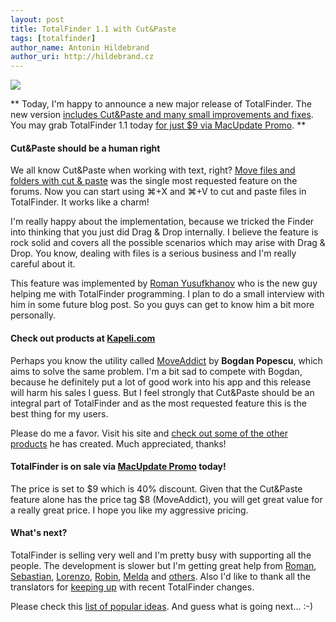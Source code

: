 ```yaml
---
layout: post
title: TotalFinder 1.1 with Cut&Paste
tags: [totalfinder]
author_name: Antonin Hildebrand
author_uri: http://hildebrand.cz
---
```


<img src="{{site.url}}/base/img/totalfinder-icon.png" class="intro-icon"/>

** Today, I'm happy to announce a new major release of TotalFinder. The new version [includes Cut&Paste and many small improvements and fixes](http://totalfinder.binaryage.com/changes). You may grab TotalFinder 1.1 today [for just $9 via MacUpdate Promo](http://mupromo.com/TotalFinder). **

#### Cut&Paste should be a human right

We all know Cut&Paste when working with text, right? [Move files and folders with cut & paste](http://getsatisfaction.com/binaryage/topics/move_files_and_folders_with_cut_past) was the single most requested feature on the forums.  Now you can start using  ⌘+X and  ⌘+V to cut and paste files in TotalFinder. It works like a charm!

I'm really happy about the implementation, because we tricked the Finder into thinking that you just did Drag & Drop internally. I believe the feature is rock solid and covers all the possible scenarios which may arise with Drag & Drop. You know, dealing with files is a serious business and I'm really careful about it.

This feature was implemented by [Roman Yusufkhanov](https://github.com/akahan) who is the new guy helping me with TotalFinder programming. I plan to do a small interview with him in some future blog post. So you guys can get to know him a bit more personally.

#### Check out products at [Kapeli.com](http://kapeli.com)

Perhaps you know the utility called [MoveAddict](http://kapeli.com) by **Bogdan Popescu**, which aims to solve the same problem. I'm a bit sad to compete with Bogdan, because he definitely put a lot of good work into his app and this release will harm his sales I guess. But I feel strongly that Cut&Paste should be an integral part of TotalFinder and as the most requested feature this is the best thing for my users.

Please do me a favor. Visit his site and [check out some of the other products](http://kapeli.com/switche) he has created. Much appreciated, thanks!

#### TotalFinder is on sale via [MacUpdate Promo](http://mupromo.com) today!

The price is set to $9 which is 40% discount. Given that the Cut&Paste feature alone has the price tag $8 (MoveAddict), you will get great value for a really great price. I hope you like my aggressive pricing.

#### What's next?

TotalFinder is selling very well and I'm pretty busy with supporting all the people. The development is slower but I'm getting great help from [Roman](https://github.com/akahan), [Sebastian](http://getsatisfaction.com/people/sebastian_tischer), [Lorenzo](http://getsatisfaction.com/people/kiwidesign), [Robin](http://robinraszka.com), [Melda](http://github.com/melda) and [others](https://github.com/binaryage/totalfinder-i18n/contributors). Also I'd like to thank all the translators for [keeping up](https://github.com/binaryage/totalfinder-i18n/network) with recent TotalFinder changes.

Please check this [list of popular ideas](http://getsatisfaction.com/binaryage/ideas/popular). And guess what is going next... :-)